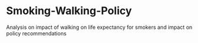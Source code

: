 # Smoking-Walking-Policy
Analysis on impact of walking on life expectancy for smokers and impact on policy recommendations
